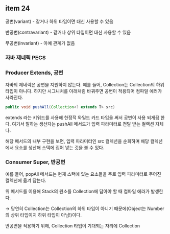 ## item 24

공변(variant) - 같거나 하위 타입이면 대신 사용할 수 있음

반공변(contravariant) - 같거나 상위 타입이면 대신 사용할 수 있음

무공변(invariant) - 아예 관계가 없음

### 자바 제네릭 PECS

### Producer Extends, 공변

자바의 제네릭은 공변을 지원하지 않는다. 예를 들어, Collection<Integer>는 Collection<Number>의 하위 타입이 아니다. 하지만 시그니처를 아래처럼 바꿔주면 공변이 적용되어 컴파일 에러가 사라진다.

```java
public void pushAll(Collection<? extends T> src)
```

extends 라는 키워드를 사용해 한정적 와일드 카드 타입을 써서 공변이 사용 되게끔 한다. 여기서 말하는 생산자는 pushAll 메서드가 입력 파라미터로 전달 받는 컬렉션 자체다. 

해당 메서드의 내부 구현을 보면, 입력 파라미터인 src 컬렉션을 순회하며 해당 컬렉션에서 요소를 생산해 스택에 집어 넣는 것을 볼 수 있다.

### Consumer Super, 반공변

예를 들어, popAll 메서드는 현재 스택에 있는 요소들을 주로 입력 파라미터로 주어진 컬렉션에 옮겨 담는다.

위 메서드를 이용해 Stack<Number>의 원소를 Collection<Object>에 담아야 할 때 컴파일 에러가 발생한다.

→ 당연히 Collection<Object>는 Collection<Number>의 하위 타입이 아니기 때문에(Object는 Number의 상위 타입이지 하위 타입이 아님!)이다. 

반공변을 적용하기 위해, Collection<Number> 타입이 기대되는 자리에 Collection<Object>를 할당하려면 아래처럼 super 키워드를 사용한 한정적 와일드 카드 타입으로 시그니처를 바꿔준다.

```java
public void popAll(Collection<? super T> dst)
```

여기서 말하는 소비자 역시 입력 파라미터로 주어지는 ‘dst’ 컬렉션이다. 메서드 내부 구현을 보면 ‘dst’ 컬렉션은 스택의 요소를 소비해 자기 자신 안에 넣는다.

### 왜 이렇게 할까?

리스코프 치환 원칙 : 항상 상위타입으로의 업캐스팅을 염두해 작성하자

제네릭을 통해 타입 파라미터를 사용하는 이유가 뭘까?

클래스를 다루는 타입을 파라미터화 된 타입으로 바운드해서 컴파일 시간에 오류를 검출하는, type-safe한 코드를 작성하기 위해서다. 

제네릭 변성에 관한 PECS 공식은 다음의 경우에 적용해야한다. 

- 어떤 메서드가 입력 파라메터로 제네릭을 적용한 컨테이너를 받고, 메서드 안에서 해당 컨테이너가 **생산**하는 작업을 하는 경우 `? extends T` 타입 파라메터를 사용하자.
- 어떤 메서드가 입력 파라메터로 제네릭을 적용한 컨테이너를 받고, 메서드안에서 해당 컨테이너가 **소비**하는 작업을 하는 경우 `? super T` 타입 파라메터를 사용하자.

### 코틀린에서는

| Java  |    Kotlin|
| extends |  out |
| super | in |

공변이란 타입 인자의 하위 타입 관계가 제네릭의 타입 파라미터에도 유효한 것이다. 또한 공변하는 제네릭 클래스는 생산만 가능하다.

out → set을 할 수 없다.(set은 in에 해당, 변성은 (코드 입장에서)생산만 하기 때문에 읽기 전용이라고 생각하면 된다.)

```kotlin
// out은 이게 가능
fun produce(): T {
	return this.value
}
```

in → 반대로 반공변은, (코드 입장에서)소비만 가능해진다. 데이터를 리턴하는 생산이 불가능하다. 

```kotlin
// in은 이게 가능
fun set(value: T) {
	this.value = value
}
```

자바는 선언지점 변성을 사용할 수 없다. 

→ class SomeClazz<? extends T> { … } 가 불가능하다.

해당 변성이 사용되는 지점에만 한정적으로 와일드 카드를 사용해 변성을 지정할 수 있다. 이걸 사용지점 변성이라고 하는데 코틀린도 당연히 가능하다. 

참고로 MutableList ~는 무공변이다. List는 공변이라서 메서드 시그니처 파라미터 타입을 List로 지정하면 따로 변성을 지정할 필요가 없다. 

### 참고한 블로그

[https://asuraiv.tistory.com/17?category=813980](https://asuraiv.tistory.com/17?category=813980)

[https://asuraiv.tistory.com/16?category=813980](https://asuraiv.tistory.com/16?category=813980)
